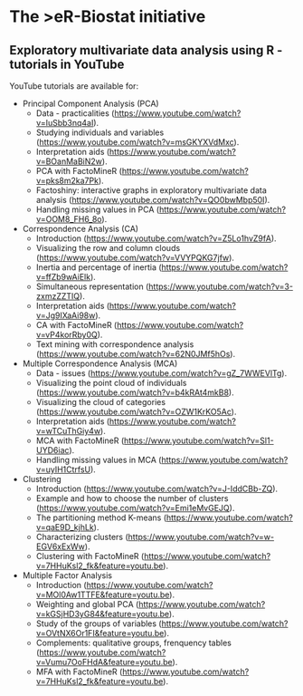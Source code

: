 # The >eR-Biostat initiative
## Exploratory multivariate data analysis using R - tutorials in YouTube

YouTube tutorials are available for:
* Principal Component Analysis (PCA) 
   + Data - practicalities (https://www.youtube.com/watch?v=IuSbb3nq4aI).
   + Studying individuals and variables (https://www.youtube.com/watch?v=msGKYXVdMxc).
   + Interpretation aids (https://www.youtube.com/watch?v=BOanMaBiN2w).
   + PCA with FactoMineR (https://www.youtube.com/watch?v=pks8m2ka7Pk).
   + Factoshiny: interactive graphs in exploratory multivariate data analysis (https://www.youtube.com/watch?v=QO0bwMbp50I).
   + Handling missing values in PCA (https://www.youtube.com/watch?v=OOM8_FH6_8o).
 * Correspondence Analysis (CA) 
   + Introduction (https://www.youtube.com/watch?v=Z5Lo1hvZ9fA).
   + Visualizing the row and column clouds (https://www.youtube.com/watch?v=VVYPQKG7jfw).
   + Inertia and percentage of inertia (https://www.youtube.com/watch?v=ffZb9wAiElk).
   + Simultaneous representation (https://www.youtube.com/watch?v=3-zxmzZZTIQ).
   + Interpretation aids (https://www.youtube.com/watch?v=Jg9IXaAi98w).
   + CA with FactoMineR (https://www.youtube.com/watch?v=vP4korRby0Q).
   + Text mining with correspondence analysis (https://www.youtube.com/watch?v=62N0JMf5hOs).
 * Multiple Correspondence Analysis (MCA) 
   + Data - issues (https://www.youtube.com/watch?v=gZ_7WWEVlTg).
   + Visualizing the point cloud of individuals (https://www.youtube.com/watch?v=b4kRAt4mkB8).
   + Visualizing the cloud of categories (https://www.youtube.com/watch?v=OZW1KrKO5Ac).
   + Interpretation aids (https://www.youtube.com/watch?v=wTCuThGiy4w).
   + MCA with FactoMineR (https://www.youtube.com/watch?v=Sl1-UYD6iac).
   + Handling missing values in MCA (https://www.youtube.com/watch?v=uyIH1CtrfsU).
 * Clustering
   + Introduction (https://www.youtube.com/watch?v=J-IddCBb-ZQ).
   + Example and how to choose the number of clusters (https://www.youtube.com/watch?v=Emi1eMvGEJQ).
   + The partitioning method K-means (https://www.youtube.com/watch?v=qaE9D_kjhLk).
   + Characterizing clusters (https://www.youtube.com/watch?v=w-EGV6xExWw).
   + Clustering with FactoMineR (https://www.youtube.com/watch?v=7HHuKsl2_fk&feature=youtu.be).
 * Multiple Factor Analysis
   + Introduction (https://www.youtube.com/watch?v=MOl0Aw1TTFE&feature=youtu.be).
   + Weighting and global PCA (https://www.youtube.com/watch?v=kGSjHD3yG84&feature=youtu.be).
   + Study of the groups of variables (https://www.youtube.com/watch?v=OVtNX6Or1FI&feature=youtu.be).
   + Complements: qualitative groups, frenquency tables (https://www.youtube.com/watch?v=Vumu7OoFHdA&feature=youtu.be).
   + MFA with FactoMineR (https://www.youtube.com/watch?v=7HHuKsl2_fk&feature=youtu.be).
